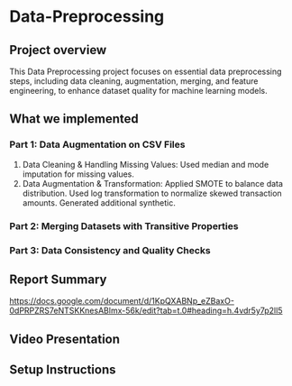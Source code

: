 # Data-Preprocessing
## Project overview
This Data Preprocessing project focuses on essential data preprocessing steps, including data cleaning, augmentation, merging, and feature engineering, to enhance dataset quality for machine learning models. 
## What we implemented 
### Part 1: Data Augmentation on CSV Files
1. Data Cleaning & Handling Missing Values: Used median and mode imputation for missing values.
2. Data Augmentation & Transformation:
Applied SMOTE to balance data distribution.
Used log transformation to normalize skewed transaction amounts.
Generated additional synthetic.

### Part 2: Merging Datasets with Transitive Properties
### Part 3: Data Consistency and Quality Checks
## Report Summary
https://docs.google.com/document/d/1KpQXABNp_eZBaxO-0dPRPZRS7eNTSKKnesABlmx-56k/edit?tab=t.0#heading=h.4vdr5y7p2ll5

## Video Presentation

## Setup Instructions
